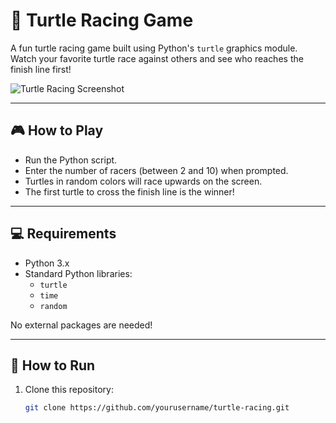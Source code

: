 # 🐢 Turtle Racing Game

A fun turtle racing game built using Python's `turtle` graphics module. Watch your favorite turtle race against others and see who reaches the finish line first!

![Turtle Racing Screenshot](https://user-images.githubusercontent.com/yourusername/turtlerace-screenshot.png)

---

## 🎮 How to Play

- Run the Python script.
- Enter the number of racers (between 2 and 10) when prompted.
- Turtles in random colors will race upwards on the screen.
- The first turtle to cross the finish line is the winner!

---

## 💻 Requirements

- Python 3.x
- Standard Python libraries:
  - `turtle`
  - `time`
  - `random`

No external packages are needed!

---

## 🚀 How to Run

1. Clone this repository:

   ```bash
   git clone https://github.com/yourusername/turtle-racing.git


